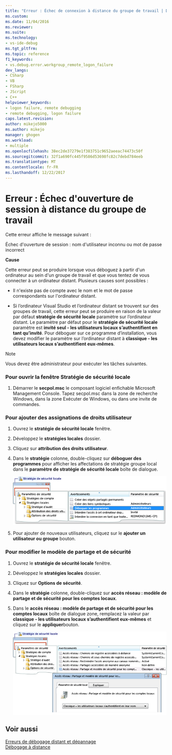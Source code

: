 ```yaml
---
title: "Erreur : Échec de connexion à distance du groupe de travail | Documents Microsoft"
ms.custom: 
ms.date: 11/04/2016
ms.reviewer: 
ms.suite: 
ms.technology:
- vs-ide-debug
ms.tgt_pltfrm: 
ms.topic: reference
f1_keywords:
- vs.debug.error.workgroup_remote_logon_failure
dev_langs:
- CSharp
- VB
- FSharp
- JScript
- C++
helpviewer_keywords:
- logon failure, remote debugging
- remote debugging, logon failure
caps.latest.revision: 
author: mikejo5000
ms.author: mikejo
manager: ghogen
ms.workload:
- multiple
ms.openlocfilehash: 38ec2de37279e1f383751c9652aeeac74473c50f
ms.sourcegitcommit: 32f1a690fc445f9586d53698fc82c7debd784eeb
ms.translationtype: MT
ms.contentlocale: fr-FR
ms.lasthandoff: 12/22/2017
---
```

# <a name="error-workgroup-remote-logon-failure"></a>Erreur : Échec d'ouverture de session à distance du groupe de travail
Cette erreur affiche le message suivant :  
  
 Échec d'ouverture de session : nom d'utilisateur inconnu ou mot de passe incorrect  
  
 **Cause**  
  
 Cette erreur peut se produire lorsque vous déboguez à partir d'un ordinateur au sein d'un groupe de travail et que vous tentez de vous connecter à un ordinateur distant. Plusieurs causes sont possibles :  
  
-   Il n'existe pas de compte avec le nom et le mot de passe correspondants sur l'ordinateur distant.  
  
-   Si l’ordinateur Visual Studio et l’ordinateur distant se trouvent sur des groupes de travail, cette erreur peut se produire en raison de la valeur par défaut **stratégie de sécurité locale** paramètre sur l’ordinateur distant. Le paramètre par défaut pour le **stratégie de sécurité locale** paramètre est **invité seul - les utilisateurs locaux s’authentifient en tant qu’invité**. Pour déboguer sur ce programme d’installation, vous devez modifier le paramètre sur l’ordinateur distant à **classique - les utilisateurs locaux s’authentifient eux-mêmes**.  
  
> [!NOTE]
>  Vous devez être administrateur pour exécuter les tâches suivantes.  
  
### <a name="to-open-the-local-security-policy-window"></a>Pour ouvrir la fenêtre Stratégie de sécurité locale  
  
1.  Démarrer le **secpol.msc** le composant logiciel enfichable Microsoft Management Console. Tapez secpol.msc dans la zone de recherche Windows, dans la zone Exécuter de Windows, ou dans une invite de commandes.  
  
### <a name="to-add-user-rights-assignments"></a>Pour ajouter des assignations de droits utilisateur  
  
1.  Ouvrez le **stratégie de sécurité locale** fenêtre.  
  
2.  Développez le **stratégies locales** dossier.  
  
3.  Cliquez sur **attribution des droits utilisateur**.  
  
4.  Dans le **stratégie** colonne, double-cliquez sur **déboguer des programmes** pour afficher les affectations de stratégie groupe local dans le **paramètre de stratégie de sécurité locale** boîte de dialogue.  
  
     ![Droits d’utilisateur de stratégie de sécurité locale](../debugger/media/dbg_err_localsecuritypolicy_userrightsdebugprograms.png "DBG_ERR_LocalSecurityPolicy_UserRightsDebugPrograms")  
  
5.  Pour ajouter de nouveaux utilisateurs, cliquez sur le **ajouter un utilisateur ou groupe** bouton.  
  
### <a name="to-change-the-sharing-and-security-model"></a>Pour modifier le modèle de partage et de sécurité  
  
1.  Ouvrez le **stratégie de sécurité locale** fenêtre.  
  
2.  Développez le **stratégies locales** dossier.  
  
3.  Cliquez sur **Options de sécurité**.  
  
4.  Dans le **stratégie** colonne, double-cliquez sur **accès réseau : modèle de partage et de sécurité pour les comptes locaux**.  
  
5.  Dans le **accès réseau : modèle de partage et de sécurité pour les comptes locaux** boîte de dialogue zone, remplacez la valeur par **classique - les utilisateurs locaux s’authentifient eux-mêmes** et cliquez sur le **appliquer**bouton.  
  
     ![Options de sécurité de stratégie de sécurité locale](../debugger/media/dbg_err_localsecuritypolicy_securityoptions_networkaccess.png "DBG_ERR_LocalSecurityPolicy_SecurityOptions_NetworkAccess")  
  
## <a name="see-also"></a>Voir aussi  
 [Erreurs de débogage distant et dépannage](../debugger/remote-debugging-errors-and-troubleshooting.md)   
 [Débogage à distance](../debugger/remote-debugging.md)